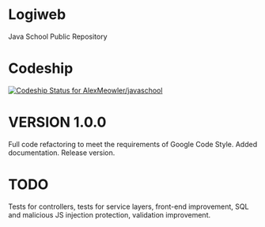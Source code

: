 # Logiweb
Java School Public Repository

# Codeship
[![Codeship Status for AlexMeowler/javaschool](https://app.codeship.com/projects/ae9cc548-5107-43bc-a4c0-60ee813c0211/status?branch=main)](https://app.codeship.com/projects/423888)

# VERSION 1.0.0

Full code refactoring to meet the requirements of Google Code Style. Added documentation.
Release version.

# TODO

Tests for controllers, tests for service layers, front-end improvement, SQL and malicious JS injection protection, validation improvement.